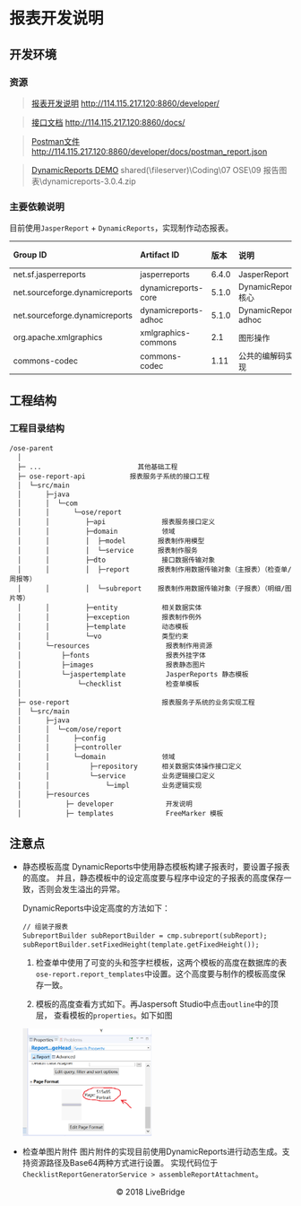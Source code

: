 # 报表开发说明

## 开发环境
### 资源
> [报表开发说明](/developer)  http://114.115.217.120:8860/developer/

> [接口文档](/docs/)  http://114.115.217.120:8860/docs/

> [Postman文件](/developer/docs/postman_report.json)  http://114.115.217.120:8860/developer/docs/postman_report.json

> [DynamicReports DEMO]() shared(\\fileserver)\Coding\07 OSE\09 报告图表\dynamicreports-3.0.4.zip

### 主要依赖说明

目前使用`JasperReport` + `DynamicReports`，实现制作动态报表。

|Group ID|Artifact ID|版本|说明|参考|
|:---|:---|:---|:---|:---|
|net.sf.jasperreports|jasperreports|6.4.0|JasperReport|&nbsp;|
|net.sourceforge.dynamicreports|dynamicreports-core|5.1.0|DynamicReports 核心|&nbsp;|
|net.sourceforge.dynamicreports|dynamicreports-adhoc|5.1.0|DynamicReports adhoc|&nbsp;|
|org.apache.xmlgraphics|xmlgraphics-commons|2.1|图形操作|&nbsp;|
|commons-codec|commons-codec|1.11|公共的编解码实现|&nbsp;|

## 工程结构

### 工程目录结构

```tree
/ose-parent
  │
  ├─ ...                        其他基础工程
  ├─ ose-report-api           报表服务子系统的接口工程
  │  └─src/main
  │      ├─java
  │      │  └─com
  │      │      └─ose/report
  │      │         ├─api              报表服务接口定义
  │      │         ├─domain           领域
  │      │         │  ├─model        报表制作用模型
  │      │         │  └─service      报表制作服务
  │      │         ├─dto              接口数据传输对象
  │      │         │  ├─report       报表制作用数据传输对象（主报表）（检查单/周报等）
  │      │         │  └─subreport    报表制作用数据传输对象（子报表）（明细/图片等）
  │      │         ├─entity           相关数据实体
  │      │         ├─exception        报表制作例外
  │      │         ├─template         动态模板
  │      │         └─vo               类型约束
  │      └─resources                   报表制作用资源
  │          ├─fonts                   报表外挂字体
  │          ├─images                  报表静态图片
  │          └─jaspertemplate          JasperReports 静态模板
  │              └─checklist           检查单模板
  │
  ├─ ose-report                       报表服务子系统的业务实现工程
  │  └─src/main
  │      ├─java
  │      │  └─com/ose/report
  │      │      ├─config
  │      │      ├─controller
  │      │      └─domain              领域
  │      │          ├─repository      相关数据实体操作接口定义
  │      │          └─service         业务逻辑接口定义
  │      │              └─impl        业务逻辑实现
  │      ├─resources
  │           ├─ developer             开发说明
  │           ├─ templates             FreeMarker 模板
```

## 注意点

* 静态模板高度
  DynamicReports中使用静态模板构建子报表时，要设置子报表的高度。
  并且，静态模板中的设定高度要与程序中设定的子报表的高度保存一致，否则会发生溢出的异常。

  DynamicReports中设定高度的方法如下：

  ```text
  // 组装子报表
  SubreportBuilder subReportBuilder = cmp.subreport(subReport);
  subReportBuilder.setFixedHeight(template.getFixedHeight());
  ```

  1) 检查单中使用了可变的头和签字栏模板，这两个模板的高度在数据库的表
  `ose-report.report_templates`中设置。这个高度要与制作的模板高度保存一致。

  2) 模板的高度查看方式如下。再Jaspersoft Studio中点击`outline`中的顶层，
  查看模板的`properties`。如下如图
   <img src="./images/jaspersoft_page_properties.png" alt="模板的高度" title="模板的高度" class="figure" style="max-width: 230px;">

* 检查单图片附件
  图片附件的实现目前使用DynamicReports进行动态生成。支持资源路径及Base64两种方式进行设置。
  实现代码位于`ChecklistReportGeneratorService > assembleReportAttachment`。

<footer><center>&copy; 2018 LiveBridge</center></footer>

